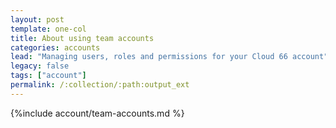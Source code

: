 ```yaml
---
layout: post
template: one-col
title: About using team accounts
categories: accounts
lead: "Managing users, roles and permissions for your Cloud 66 account"
legacy: false
tags: ["account"]
permalink: /:collection/:path:output_ext
---
```


{%include account/team-accounts.md %}
